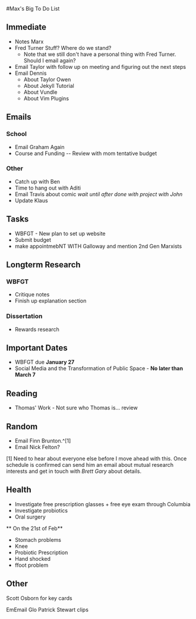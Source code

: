 #Max's Big To Do List

## Immediate

* Notes Marx
* Fred Turner Stuff? Where do we stand?
	* Note that we still don't have a personal thing with Fred Turner. Should I email again?
* Email Taylor with follow up on meeting and figuring out the next steps
* Email Dennis
	* About Taylor Owen
	* About Jekyll Tutorial
	* About Vundle
	* About Vim Plugins


## Emails

### School

* Email Graham Again
* Course and Funding -- Review with mom tentative budget

### Other

* Catch up with Ben
* Time to hang out with Aditi
* Email Travis about comic *wait until after done with project with John*
* Update Klaus

## Tasks

* WBFGT - New plan to set up website
* Submit budget
* make appointmebNT WITH Galloway and mention 2nd Gen Marxists 

## Longterm Research

### WBFGT

* Critique notes
* Finish up explanation section

### Dissertation

* Rewards research

## Important Dates

* WBFGT due **January 27**
* Social Media and the Transformation of Public Space - **No later than March 7**

## Reading

* Thomas' Work - Not sure who Thomas is... review

## Random

* Email Finn Brunton.^[1]
* Email Nick Felton?

[1] Need to hear about everyone else before I move ahead with this. Once schedule is confirmed can send him an email about mutual research interests and get in touch with *Brett Gary* about details.

## Health

* Investigate free prescription glasses + free eye exam through Columbia
* Investigate probiotics
* Oral surgery

** On the 21st of Feb**

* Stomach problems
* Knee
* Probiotic Prescription
* Hand shocked
* ffoot problem 

## Other

Scott Osborn for key cards

EmEmail Glo Patrick Stewart clips
